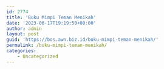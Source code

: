 ```yaml
---
id: 2774
title: 'Buku Mimpi Teman Menikah'
date: '2023-06-17T19:19:50+00:00'
author: admin
layout: post
guid: 'https://bos.awn.biz.id/buku-mimpi-teman-menikah/'
permalink: /buku-mimpi-teman-menikah/
categories:
    - Uncategorized
---
```


